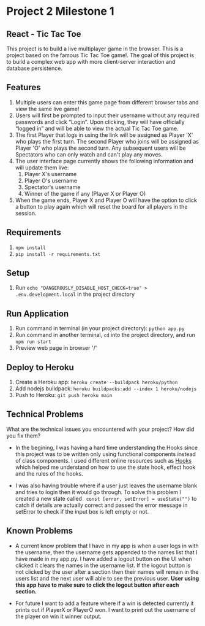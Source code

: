 # Project 2 Milestone 1
## React - Tic Tac Toe
This project is to build a live multiplayer game in the browser. This is a project based on the famous Tic Tac Toe game!. The goal of this project is to build 
a complex web app with more client-server interaction and database persistence.

## Features
1. Multiple users can enter this  game page from different browser tabs and view the same live game!
2. Users will first be prompted to input their username without any required passwords and click “Login”. Upon clicking, 
they will have officially “logged in” and will be able to view the actual Tic Tac Toe game.
3. The first Player that logs in using the link will be assigned as Player 'X' who plays the first turn. The second Player who joins
will be assigned as Player 'O' who plays the second turn. Any subsequent users will be Spectators who can only watch and can't play any moves.
4. The user interface page currently shows the following information and will update them live:
    1. Player X's username
    2. Player O's username
    3. Spectator's username
    4. Winner of the game if any (Player X or Player O)
5. When the game ends, Player X and Player O will have the option to click a button to play again which will reset the board for all players
in the session. 

## Requirements
1. `npm install`
2. `pip install -r requirements.txt`

## Setup
1. Run `echo "DANGEROUSLY_DISABLE_HOST_CHECK=true" > .env.development.local` in the project directory

## Run Application
1. Run command in terminal (in your project directory): `python app.py`
2. Run command in another terminal, `cd` into the project directory, and run `npm run start`
3. Preview web page in browser '/'

## Deploy to Heroku
1. Create a Heroku app: `heroku create --buildpack heroku/python`
2. Add nodejs buildpack: `heroku buildpacks:add --index 1 heroku/nodejs`
3. Push to Heroku: `git push heroku main`

## Technical Problems
What are the technical issues you encountered with your project? How did you fix them?
* In the begining, I was having a hard time understanding the Hooks since this project was to be written only using functional 
components instead of class components. I used different online resources such as [Hooks](https://reactjs.org/docs/hooks-overview.html) which
helped me understand on how to use the state hook, effect hook and the rules of the hooks.

* I was also having trouble where if a user just leaves the username blank and tries to login then it would go through. To solve this problem I 
created a new state called ` const [error, setError] = useState("")` to  catch if details are actually correct and passed the error message in
setError to check if the input box is left empty or not. 

## Known Problems
* A current know problem that I have in my app is when a user logs in with the username, then the username gets appended to the names list that
I have made in my app.py. I have added a logout button on the UI when clicked it clears the names in the username list. If the logout button is 
not clicked by the user after a section then their names will remain in the users list and the next user will able to see the previous user. <b>User 
using this app have to make sure to click the logout button after each section.</b>

* For future I want to add a feature where if a win is detected currently it prints out if PlayerX or PlayerO won. I want to print out the username
of the player on win it winner output.


